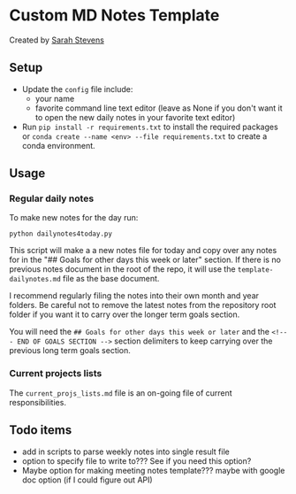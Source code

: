 # Custom MD Notes Template

Created by [Sarah Stevens](https://github.com/sstevens2/)


## Setup

- Update the `config` file include:
	+ your name
	+ favorite command line text editor (leave as None if you don't want it to open the new daily notes in your favorite text editor)
- Run `pip install -r requirements.txt` to install the required packages or `conda create --name <env> --file requirements.txt` to create a conda environment.

## Usage

### Regular daily notes

To make new notes for the day run:
```
python dailynotes4today.py
```
This script will make a a new notes file for today and 
copy over any notes for in the "## Goals for other days this week or later" section.
If there is no previous notes document in the root of the repo, it will use
the `template-dailynotes.md` file as the base document.

I recommend regularly filing the notes into their own month and year folders.
Be careful not to remove the latest notes from the repository root folder
if you want it to carry over the longer term goals section.

You will need the `## Goals for other days this week or later` and the 
`<!--- END OF GOALS SECTION -->` section delimiters to keep carrying over 
the previous long term goals section.


### Current projects lists

The `current_projs_lists.md` file is an on-going file of current responsibilities. 


## Todo items

- add in scripts to parse weekly notes into single result file
- option to specify file to write to??? See if you need this option?
- Maybe option for making meeting notes template??? maybe with google doc option (if I could figure out API)



